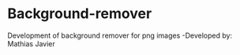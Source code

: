 # Background-remover
Development of background remover for png images  -Developed by: Mathias Javier 
